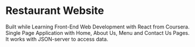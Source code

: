 # Restaurant Website

Built while Learning Front-End Web Development with React from Coursera.
Single Page Application with Home, About Us, Menu and Contact Us Pages.
It works with JSON-server to access data.
